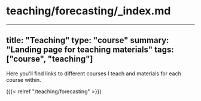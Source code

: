 # teaching/forecasting/_index.md

---
title: "Teaching"
type: "course"
summary: "Landing page for teaching materials"
tags: ["course", "teaching"]
---

Here you'll find links to different courses I teach and materials for each course within.

({{< relref "/teaching/forecasting" >}})